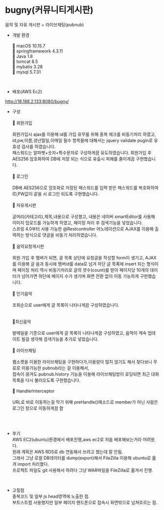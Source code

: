 # bugny(커뮤니티게시판)

음악 및 자유 게시판 + 라이브채팅(pubnub)
<br>

- 개발 환경<br><br>
 macOS 10.15.7<br>
 springframework 4.3.11<br>
 Java 1.8<br>
 tomcat 8.5<br>
 mybatis 3.28<br>
 mysql 5.7.31<br>
<br>

- 배포(AWS Ec2)

http://18.188.2.133:8080/bugny/
<br>

- 구성<br><br>
 회원가입<br><br>
회원가입시 ajax를 이용해 id를 가입 유무를 위해 중복 체크를 비동기처리 하였고,<br>
id,pw,이름,생년월일,이메일 필수 항목들에 대해서는 jquery validate pugin로 유효성 검사를 하였습니다.<br>
패스워드는 알파벳+숫자+특수문자로 구성하게끔 유도하였습니다. 회원가입 후 AES256 암호화하여 DB에 저장 되는 식으로 유출시 피해를 줄이게끔 구현했습니다.<br><br>
 로그인<br><br>
DB에 AES256으로 암호화로 저장된 패스워드를 입력 받은 패스워드를 복호화하여 ID,PW값이 같을 시 로그인 되도록 구현했습니다.<br><br>
 자유게시판<br><br>
글머리(카테고리),제목,내용으로 구성했고, 내용은 네이버 smartEditor를 사용해 이미지 업로드를 가능하게 하였고, 페이징 처리 후 검색기능을 넣었습니다. <br>
스프링 4.0부터 사용 가능한 @Restcontroller 어노테이션으로 AJAX를 이용해  출력하는 방식으로 댓글을 비동기 처리하였습니다.<br><br>
 음악요청게시판<br><br>
회원 가입 후 멤버가 되면, 글 목록 상단에 요청글을 작성할 form이 생기고, AJAX를 이용해 글 씀과 동시에 멤버id를 data로 넘겨 하단 글 목록에 insert 되는 형식이며
페이징 처리 역시 비동기처리로 글의 갯수(count)를 받아 페이지당 10개의 데이터가 넘어가면 하단에 페이지 수가 생기며 화면 전환 없이 이동 가능하게 구현했습니다.<br><br>
 인기음악<br><br>
조회순으로 user에게 글 목록이 나타나게끔 구성하였습니다.<br><br>  
 최신음악<br><br>
발매일을 기준으로 user에게 글 목록이 나타나게끔 구성하였고, 음악이 계속 업데이트 될걸 생각해 검색기능을 추가로 넣었습니다.<br><br>
 라이브채팅<br><br>
웹소켓을 이용한 라이브채팅을 구현하다가,이용량이 많지 않기도 해서 찾다보니 무료로 이용가능한 pubnub라는 걸 이용해서,<br>
접속이 끊겨도 pubnub.history 기능을 이용해 라이브채팅방이 로딩되면 최근 대화 목록을 다시 불러오도록 구현했습니다.<br><br>
 HandlerInterceptor<br><br>
URL로 바로 이동하는걸 막기 위해 preHandle()메소드로 member가 아닌 사람은 로그인 창으로 이동하게끔 함<br>

<br><br>


- 후기<br>
AWS EC2(ubuntu)환경에서 배포진행,aws ec2로 처음 배포해보는거라 어려웠다.<br>
원래 계획은 AWS RDS로 db 연동해서 쓰려고 했는데 잘 안됨.<br>
그래서 그냥 로컬 DB데이터를 dump(export)해서 FileZilla 이용해 ubuntu로 옮겨 import 처리했다.<br>
프로젝트 파일도 git 사용해서 하려다 그냥 WAR파일을 FileZilla로 옮겨서 진행.<br>
<br>

- 고칠점<br>
중복코드 및 일부 js head영역에 노출한 점.<br>
부트스트랩 사용했지만 일부 페이지 핸드폰으로 접속시 화면밖으로 넘쳐흐르는 점.<br>
